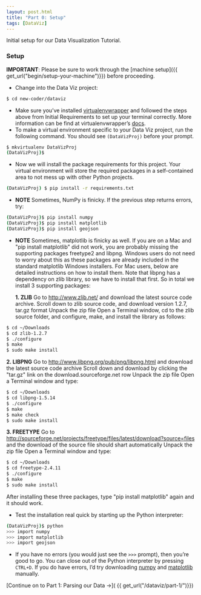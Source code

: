 ```yaml
---
layout: post.html
title: "Part 0: Setup"
tags: [DataViz]
---
```


Initial setup for our Data Visualization Tutorial.


### Setup

**IMPORTANT**: Please be sure to work through the [machine setup]({{ get_url("begin/setup-your-machine")}}) before proceeding.

* Change into the Data Viz project:

```bash
$ cd new-coder/dataviz
```
* Make sure you’ve installed [virtualenvwrapper](http://pypi.python.org/pypi/virtualenvwrapper) and followed the steps above from Initial Requirements to set up your terminal correctly.  More information can be find at virtualenvwrapper’s [docs](http://virtualenvwrapper.readthedocs.org/en/latest/).
* To make a virtual environment specific to your Data Viz project, run the following command. You should see `(DataVizProj)` before your prompt.

```bash
$ mkvirtualenv DataVizProj
(DataVizProj)$
```
* Now we will install the package requirements for this project. Your virtual environment will store the required packages in a self-contained area to not mess up with other Python projects.

```bash
(DataVizProj) $ pip install -r requirements.txt
```
* **NOTE** Sometimes, NumPy is finicky. If the previous step returns errors, try:

```bash
(DataVizProj)$ pip install numpy
(DataVizProj)$ pip install matplotlib
(DataVizProj)$ pip install geojson
```

* **NOTE** Sometimes, matplotlib is finicky as well. If you are on a Mac and "pip install matplotlib" did not work, you are probably missing the supporting packages freetype2 and libpng. Windows users do not need to worry about this as these packages are already included in the standard matplotlib Windows installers. For Mac users, below are detailed instructions on how to install them.
Note that libpng has a dependency on zlib library, so we have to install that first. So in total we install 3 supporting packages:

   **1. ZLIB**
   Go to http://www.zlib.net/ and download the latest source code archive.
   Scroll down to zlib source code, and download version 1.2.7, tar.gz format
   Unpack the zip file
   Open a Terminal window, cd to the zlib source folder, and configure, make, and install the library as follows:

```bash
$ cd ~/Downloads
$ cd zlib-1.2.7
$ ./configure
$ make
$ sudo make install
```

   **2. LIBPNG**
   Go to http://www.libpng.org/pub/png/libpng.html and download the latest source code archive
   Scroll down and download by clicking the "tar.gz" link on the download.sourceforge.net row
   Unpack the zip file
   Open a Terminal window and type:

```bash
$ cd ~/Downloads
$ cd libpng-1.5.14
$ ./configure
$ make
$ make check
$ sudo make install
```

   **3. FREETYPE**
   Go to http://sourceforge.net/projects/freetype/files/latest/download?source=files and the download of the source file should shart automatically
   Unpack the zip file
   Open a Terminal window and type:

```bash
$ cd ~/Downloads
$ cd freetype-2.4.11
$ ./configure
$ make
$ sudo make install
```

After installing these three packages, type "pip install matplotlib" again and it should work.


* Test the installation real quick by starting up the Python interpreter:

```bash
(DataVizProj)$ python
>>> import numpy
>>> import matplotlib
>>> import geojson
```
* If you have no errors (you would just see the `>>>` prompt), then you’re good to go. You can close out of the Python interpreter by pressing `CTRL+D`. If you do have errors, I’d try downloading [numpy](http://scipy.org/Download) and [matplotlib](http://matplotlib.org/downloads.html) manually.


[Continue on to Part 1: Parsing our Data &rarr;]( {{ get_url("/dataviz/part-1/")}})
